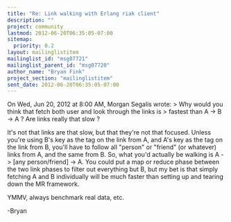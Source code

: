 ```yaml
---
title: "Re: Link walking with Erlang riak client"
description: ""
project: community
lastmod: 2012-06-20T06:35:05-07:00
sitemap:
  priority: 0.2
layout: mailinglistitem
mailinglist_id: "msg07721"
mailinglist_parent_id: "msg07720"
author_name: "Bryan Fink"
project_section: "mailinglistitem"
sent_date: 2012-06-20T06:35:05-07:00
---
```



On Wed, Jun 20, 2012 at 8:00 AM, Morgan Segalis  wrote:
&gt; Why would you think that fetch both user and look through the links is 
&gt; fastest than A -&gt; B -&gt; A ? Are links really that slow ?

It's not that links are that slow, but that they're not that focused.
Unless you're using B's key as the tag on the link from A, and A's key
as the tag on the link from B, you'll have to follow all "person" or
"friend" (or whatever) links from A, and the same from B. So, what
you'd actually be walking is A -&gt; [any person/friend] -&gt; A. You could
put a map or reduce phase between the two link phases to filter out
everything but B, but my bet is that simply fetching A and B
individually will be much faster than setting up and tearing down the
MR framework.

YMMV, always benchmark real data, etc.

-Bryan

